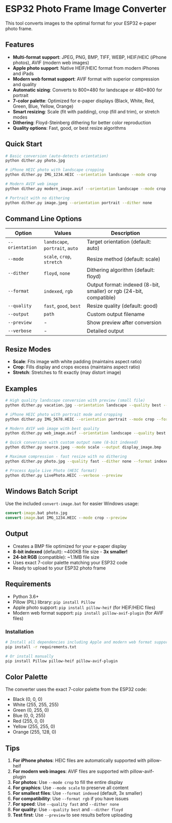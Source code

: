 # ESP32 Photo Frame Image Converter

This tool converts images to the optimal format for your ESP32 e-paper photo frame.

## Features

- **Multi-format support**: JPEG, PNG, BMP, TIFF, WEBP, HEIF/HEIC (iPhone photos), AVIF (modern web images)
- **Apple photo support**: Native HEIF/HEIC format from modern iPhones and iPads
- **Modern web format support**: AVIF format with superior compression and quality
- **Automatic sizing**: Converts to 800×480 for landscape or 480×800 for portrait
- **7-color palette**: Optimized for e-paper displays (Black, White, Red, Green, Blue, Yellow, Orange)
- **Smart resizing**: Scale (fit with padding), crop (fill and trim), or stretch modes
- **Dithering**: Floyd-Steinberg dithering for better color reproduction
- **Quality options**: Fast, good, or best resize algorithms

## Quick Start

```bash
# Basic conversion (auto-detects orientation)
python dither.py photo.jpg

# iPhone HEIC photo with landscape cropping
python dither.py IMG_1234.HEIC --orientation landscape --mode crop

# Modern AVIF web image
python dither.py modern_image.avif --orientation landscape --mode crop

# Portrait with no dithering
python dither.py image.jpeg --orientation portrait --dither none
```

## Command Line Options

| Option | Values | Description |
|--------|--------|-------------|
| `--orientation` | `landscape`, `portrait`, `auto` | Target orientation (default: auto) |
| `--mode` | `scale`, `crop`, `stretch` | Resize method (default: scale) |
| `--dither` | `floyd`, `none` | Dithering algorithm (default: floyd) |
| `--format` | `indexed`, `rgb` | Output format: indexed (8-bit, smaller) or rgb (24-bit, compatible) |
| `--quality` | `fast`, `good`, `best` | Resize quality (default: good) |
| `--output` | `path` | Custom output filename |
| `--preview` | - | Show preview after conversion |
| `--verbose` | - | Detailed output |

## Resize Modes

- **Scale**: Fits image with white padding (maintains aspect ratio)
- **Crop**: Fills display and crops excess (maintains aspect ratio)
- **Stretch**: Stretches to fit exactly (may distort image)

## Examples

```bash
# High quality landscape conversion with preview (small file)
python dither.py vacation.jpg --orientation landscape --quality best --preview

# iPhone HEIC photo with portrait mode and cropping
python dither.py IMG_5678.HEIC --orientation portrait --mode crop --format indexed

# Modern AVIF web image with best quality
python dither.py web_image.avif --orientation landscape --quality best --format indexed

# Quick conversion with custom output name (8-bit indexed)
python dither.py source.jpeg --mode scale --output display_image.bmp

# Maximum compression - fast resize with no dithering
python dither.py photo.jpg --quality fast --dither none --format indexed

# Process Apple Live Photo (HEIC format)
python dither.py LivePhoto.HEIC --verbose --preview
```

## Windows Batch Script

Use the included `convert-image.bat` for easier Windows usage:

```cmd
convert-image.bat photo.jpg
convert-image.bat IMG_1234.HEIC --mode crop --preview
```

## Output

- Creates a BMP file optimized for your e-paper display
- **8-bit indexed** (default): ~400KB file size - **3x smaller!**
- **24-bit RGB** (compatible): ~1.1MB file size
- Uses exact 7-color palette matching your ESP32 code
- Ready to upload to your ESP32 photo frame

## Requirements

- Python 3.6+
- Pillow (PIL) library: `pip install Pillow`
- Apple photo support: `pip install pillow-heif` (for HEIF/HEIC files)
- Modern web format support: `pip install pillow-avif-plugin` (for AVIF files)

### Installation

```bash
# Install all dependencies including Apple and modern web format support
pip install -r requirements.txt

# Or install manually
pip install Pillow pillow-heif pillow-avif-plugin
```

## Color Palette

The converter uses the exact 7-color palette from the ESP32 code:
- Black (0, 0, 0)
- White (255, 255, 255)
- Green (0, 255, 0)
- Blue (0, 0, 255)
- Red (255, 0, 0)
- Yellow (255, 255, 0)
- Orange (255, 128, 0)

## Tips

1. **For iPhone photos**: HEIC files are automatically supported with pillow-heif
2. **For modern web images**: AVIF files are supported with pillow-avif-plugin
3. **For photos**: Use `--mode crop` to fill the entire display
4. **For graphics**: Use `--mode scale` to preserve all content
5. **For smallest files**: Use `--format indexed` (default, 3x smaller)
6. **For compatibility**: Use `--format rgb` if you have issues
6. **For speed**: Use `--quality fast` and `--dither none`
7. **For quality**: Use `--quality best` and `--dither floyd`
8. **Test first**: Use `--preview` to see results before uploading
